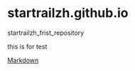 # startrailzh.github.io
startrailzh_frist_repository

this is for test


[Markdown](http://www.baidu.com)
